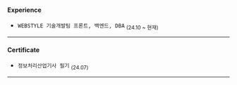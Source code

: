 <h4> Experience </h4>

- `WEBSTYLE 기술개발팀 프론트, 백엔드, DBA`  <sub>(24.10 ~ 현재)</sub>
<hr>

<h4> Certificate </h4>

- `정보처리산업기사 필기`  <sub>(24.07)</sub>
<hr>

